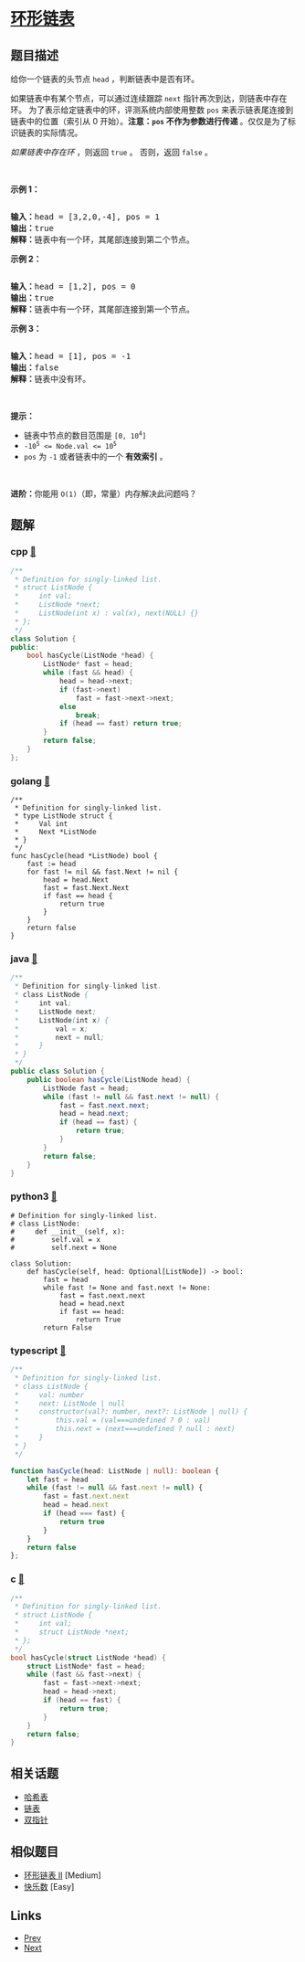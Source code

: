 
# [环形链表](https://leetcode-cn.com/problems/linked-list-cycle)

## 题目描述

<p>给你一个链表的头节点 <code>head</code> ，判断链表中是否有环。</p>

<p>如果链表中有某个节点，可以通过连续跟踪 <code>next</code> 指针再次到达，则链表中存在环。 为了表示给定链表中的环，评测系统内部使用整数 <code>pos</code> 来表示链表尾连接到链表中的位置（索引从 0 开始）。<strong>注意：<code>pos</code> 不作为参数进行传递&nbsp;</strong>。仅仅是为了标识链表的实际情况。</p>

<p><em>如果链表中存在环</em>&nbsp;，则返回 <code>true</code> 。 否则，返回 <code>false</code> 。</p>

<p>&nbsp;</p>

<p><strong>示例 1：</strong></p>

<p><img alt="" src="https://assets.leetcode-cn.com/aliyun-lc-upload/uploads/2018/12/07/circularlinkedlist.png" /></p>

<pre>
<strong>输入：</strong>head = [3,2,0,-4], pos = 1
<strong>输出：</strong>true
<strong>解释：</strong>链表中有一个环，其尾部连接到第二个节点。
</pre>

<p><strong>示例&nbsp;2：</strong></p>

<p><img alt="" src="https://assets.leetcode-cn.com/aliyun-lc-upload/uploads/2018/12/07/circularlinkedlist_test2.png" /></p>

<pre>
<strong>输入：</strong>head = [1,2], pos = 0
<strong>输出：</strong>true
<strong>解释：</strong>链表中有一个环，其尾部连接到第一个节点。
</pre>

<p><strong>示例 3：</strong></p>

<p><img alt="" src="https://assets.leetcode-cn.com/aliyun-lc-upload/uploads/2018/12/07/circularlinkedlist_test3.png" /></p>

<pre>
<strong>输入：</strong>head = [1], pos = -1
<strong>输出：</strong>false
<strong>解释：</strong>链表中没有环。
</pre>

<p>&nbsp;</p>

<p><strong>提示：</strong></p>

<ul>
	<li>链表中节点的数目范围是 <code>[0, 10<sup>4</sup>]</code></li>
	<li><code>-10<sup>5</sup> &lt;= Node.val &lt;= 10<sup>5</sup></code></li>
	<li><code>pos</code> 为 <code>-1</code> 或者链表中的一个 <strong>有效索引</strong> 。</li>
</ul>

<p>&nbsp;</p>

<p><strong>进阶：</strong>你能用 <code>O(1)</code>（即，常量）内存解决此问题吗？</p>


## 题解

### cpp [🔗](linked-list-cycle.cpp) 
```cpp
/**
 * Definition for singly-linked list.
 * struct ListNode {
 *     int val;
 *     ListNode *next;
 *     ListNode(int x) : val(x), next(NULL) {}
 * };
 */
class Solution {
public:
    bool hasCycle(ListNode *head) {
        ListNode* fast = head;
        while (fast && head) {
            head = head->next;
            if (fast->next)
                fast = fast->next->next;
            else
                break;
            if (head == fast) return true;
        }
        return false;
    }
};
```
### golang [🔗](linked-list-cycle.go) 
```golang
/**
 * Definition for singly-linked list.
 * type ListNode struct {
 *     Val int
 *     Next *ListNode
 * }
 */
func hasCycle(head *ListNode) bool {
    fast := head
    for fast != nil && fast.Next != nil {
        head = head.Next
        fast = fast.Next.Next
        if fast == head {
            return true
        }
    }
    return false
}
```
### java [🔗](linked-list-cycle.java) 
```java
/**
 * Definition for singly-linked list.
 * class ListNode {
 *     int val;
 *     ListNode next;
 *     ListNode(int x) {
 *         val = x;
 *         next = null;
 *     }
 * }
 */
public class Solution {
    public boolean hasCycle(ListNode head) {
        ListNode fast = head;
        while (fast != null && fast.next != null) {
            fast = fast.next.next;
            head = head.next;
            if (head == fast) {
                return true;
            }
        }
        return false;
    }
}
```
### python3 [🔗](linked-list-cycle.py) 
```python3
# Definition for singly-linked list.
# class ListNode:
#     def __init__(self, x):
#         self.val = x
#         self.next = None

class Solution:
    def hasCycle(self, head: Optional[ListNode]) -> bool:
        fast = head
        while fast != None and fast.next != None:
            fast = fast.next.next
            head = head.next
            if fast == head:
                return True
        return False
```
### typescript [🔗](linked-list-cycle.ts) 
```typescript
/**
 * Definition for singly-linked list.
 * class ListNode {
 *     val: number
 *     next: ListNode | null
 *     constructor(val?: number, next?: ListNode | null) {
 *         this.val = (val===undefined ? 0 : val)
 *         this.next = (next===undefined ? null : next)
 *     }
 * }
 */

function hasCycle(head: ListNode | null): boolean {
    let fast = head
    while (fast != null && fast.next != null) {
        fast = fast.next.next
        head = head.next
        if (head === fast) {
            return true
        }
    }
    return false
};
```
### c [🔗](linked-list-cycle.c) 
```c
/**
 * Definition for singly-linked list.
 * struct ListNode {
 *     int val;
 *     struct ListNode *next;
 * };
 */
bool hasCycle(struct ListNode *head) {
    struct ListNode* fast = head;
    while (fast && fast->next) {
        fast = fast->next->next;
        head = head->next;
        if (head == fast) {
            return true;
        }
    } 
    return false;
}
```


## 相关话题

- [哈希表](../../tags/hash-table.md) 
- [链表](../../tags/linked-list.md) 
- [双指针](../../tags/two-pointers.md) 


## 相似题目

- [环形链表 II](../linked-list-cycle-ii/README.md)  [Medium] 
- [快乐数](../happy-number/README.md)  [Easy] 


## Links

- [Prev](../word-break/README.md) 
- [Next](../linked-list-cycle-ii/README.md) 

